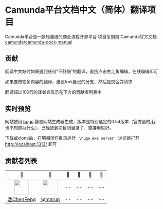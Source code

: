 # Camunda平台文档中文（简体）翻译项目

Camunda平台是一款轻量级的商业流程开源平台
项目复刻自 Camunda官方文档 [camunda/camunda-docs-manual](https://github.com/camunda/camunda-docs-manual)

## 贡献

阅读中文站时如果遇到任何“不舒服”的翻译，直接点击右上角编辑，在线编辑即可

如果要做较多内容的翻译，建议fork自己的分支，然后提交合并请求

翻译超过100行的译者会显示在下方的贡献者列表中

## 实时预览

网站使用 [hugo](http://gohugo.io/) 静态网站生成器生成，版本是特别选定的0.54版本（官方选的,我也不知道为什么），已经放到项目根目录了，直接用就好。

下载或clone后，在项目所在目录运行 `.\hugo.exe server`，浏览器打开 [http://localhost:1313/](http://localhost:1313/) 即可

## 贡献者列表
|:construction_worker:|:construction_worker:|:construction_worker:|:construction_worker:|:construction_worker:|:construction_worker:|
|:-------------------:|:-------------------:|:-------------------:|:-------------------:|:-------------------:|:-------------------:|
|<img height='48' width='48' src='https://avatars.githubusercontent.com/u/22218688?v=4'>| <img height='48' width='48' src='https://avatars.githubusercontent.com/u/35883111'> |--|--|--|--|
|[@ChenFeng](https://github.com/zoollcar)| [@marun](https://github.com/marunrun)|--|--|--|--|
